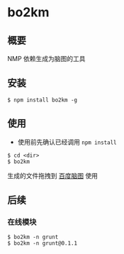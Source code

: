 bo2km
====

## 概要

NMP 依赖生成为脑图的工具

## 安装

```
$ npm install bo2km -g
```

## 使用

+ 使用前先确认已经调用 `npm install`

```
$ cd <dir>
$ bo2km
```

生成的文件拖拽到 [百度脑图](http://naotu.baidu.com/) 使用

## 后续

### 在线模块

```
$ bo2km -n grunt
$ bo2km -n grunt@0.1.1
```
